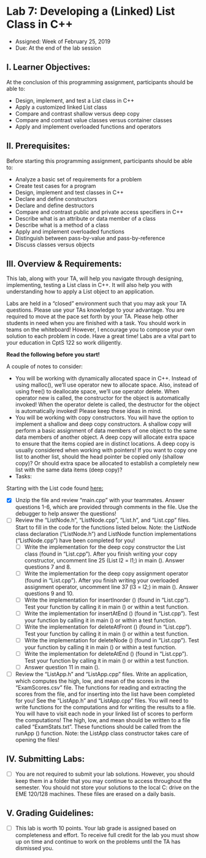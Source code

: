 # Lab 7: Developing a (Linked) List Class in C++

- Assigned: Week of February 25, 2019
- Due: At the end of the lab session

## I. Learner Objectives:

At the conclusion of this programming assignment, participants should be able to:
- Design, implement, and test a List class in C++
- Apply a customized linked List class
- Compare and contrast shallow versus deep copy
- Compare and contrast value classes versus container classes
- Apply and implement overloaded functions and operators

## II. Prerequisites:
Before starting this programming assignment, participants should be able to:
- Analyze a basic set of requirements for a problem
- Create test cases for a program
- Design, implement and test classes in C++
- Declare and define constructors
- Declare and define destructors
- Compare and contrast public and private access specifiers in C++
- Describe what is an attribute or data member of a class
- Describe what is a method of a class
- Apply and implement overloaded functions
- Distinguish between pass-by-value and pass-by-reference
- Discuss classes versus objects

## III. Overview & Requirements:
This lab, along with your TA, will help you navigate through designing, implementing, testing a List class in C++. It will also help you with understanding how to apply a List object to an application.

Labs are held in a “closed” environment such that you may ask your TA questions. Please use your TAs knowledge to your advantage. You are required to move at the pace set forth by your TA. Please help other students in need when you are finished with a task. You should work in teams on the whiteboard! However, I encourage you to compose your own solution to each problem in code. Have a great time! Labs are a vital part to your education in CptS 122 so work diligently.

**Read the following before you start!**

A couple of notes to consider:
- You will be working with dynamically allocated space in C++. Instead of using malloc(), we’ll use operator new to allocate space. Also, instead of using free() to deallocate space, we’ll use operator delete. When operator new is called, the constructor for the object is automatically invoked! When the operator delete is called, the destructor for the object is automatically invoked! Please keep these ideas in mind.
- You will be working with copy constructors. You will have the option to implement a shallow and deep copy constructors. A shallow copy will perform a basic assignment of data members of one object to the same data members of another object. A deep copy will allocate extra space to ensure that the items copied are in distinct locations. A deep copy is usually considered when working with pointers! If you want to copy one list to another list, should the head pointer be copied only (shallow copy)? Or should extra space be allocated to establish a completely new list with the same data items (deep copy)?
- Tasks:

Starting with the List code found [here:](http://eecs.wsu.edu/~aofallon/cpts122/labs/ClassLinkedList.zip)

- [x] Unzip the file and review “main.cpp” with your teammates.  Answer questions 1-6, which are provided through comments in the file. Use the debugger to help answer the questions! 
- [ ] Review the “ListNode.h”, “ListNode.cpp”, “List.h”, and “List.cpp” files. Start to fill in the code for the functions listed below. Note: the ListNode class declaration (“ListNode.h”) and ListNode function implementations (“ListNode.cpp”) have been completed for you!
    - [ ] Write the implementation for the deep copy constructor the List class (found in “List.cpp”). After you finish writing your copy constructor, uncomment line 25 (List l2 = l1;) in main (). Answer questions 7 and 8.
    - [ ]  Write the implementation for the deep copy assignment operator (found in “List.cpp”). After you finish writing your overloaded assignment operator, uncomment line 37 (l3 = l2;) in main (). Answer questions 9 and 10.
    - [ ] Write the implementation for insertInorder () (found in “List.cpp”). Test your function by calling it in main () or within a test function.
    - [ ] Write the implementation for insertAtEnd () (found in “List.cpp”). Test your function by calling it in main () or within a test function.
    - [ ] Write the implementation for deleteAtFront () (found in “List.cpp”). Test your function by calling it in main () or within a test function.
    - [ ] Write the implementation for deleteNode () (found in “List.cpp”). Test your function by calling it in main () or within a test function.
    - [ ] Write the implementation for deleteAtEnd () (found in “List.cpp”). Test your function by calling it in main () or within a test function.
    - [ ] Answer question 11 in main ().
- [ ] Review the “ListApp.h” and “ListApp.cpp” files. Write an application, which computes the high, low, and mean of the scores in the “ExamScores.csv” file. The functions for reading and extracting the scores from the file, and for inserting into the list have been completed for you! See the “ListApp.h” and “ListApp.cpp” files. You will need to write functions for the computations and for writing the results to a file. You will have to visit each node in your linked list of scores to perform the computations! The high, low, and mean should be written to a file called “ExamStats.txt”. These functions should be called from the runApp () function. Note: the ListApp class constructor takes care of opening the files!
 
## IV. Submitting Labs:
- [ ] You are not required to submit your lab solutions. However, you should keep them in a folder that you may continue to access throughout the semester. You should not store your solutions to the local C: drive on the EME 120/128 machines. These files are erased on a daily basis.
## V. Grading Guidelines: 

- [ ] This lab is worth 10 points. Your lab grade is assigned based on completeness and effort. To receive full credit for the lab you must show up on time and continue to work on the problems until the TA has dismissed you.
